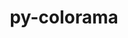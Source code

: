 ---
title: "py-colorama"
layout: cache
categories: [package, v0.20.3]
meta: {"versions": ["0.4.5"], "compilers": ["gcc@=11.1.0"], "oss": ["ubuntu20.04"], "platforms": ["linux"], "targets": ["ppc64le", "x86_64_v3"], "stacks": ["e4s", "e4s-power", "root"], "num_specs": 2, "num_specs_by_stack": {"e4s-power": 1, "root": 2, "e4s": 1}}
spec_details: [{"hash": "f6ncpvdfscgvgderqfl2c2xvyxcf7ysq", "compiler": "gcc@=11.1.0", "versions": ["0.4.5"], "os": "ubuntu20.04", "platform": "linux", "target": "ppc64le", "variants": ["build_system=python_pip"], "stacks": ["e4s-power", "root"], "size": "-", "tarball": "https://binaries.spack.io/v0.20.3/build_cache/linux-ubuntu20.04-ppc64le/gcc-11.1.0/py-colorama-0.4.5/linux-ubuntu20.04-ppc64le-gcc-11.1.0-py-colorama-0.4.5-f6ncpvdfscgvgderqfl2c2xvyxcf7ysq.spack"}, {"hash": "udjog67r2gjqsha6niz756lsxu72zgcn", "compiler": "gcc@=11.1.0", "versions": ["0.4.5"], "os": "ubuntu20.04", "platform": "linux", "target": "x86_64_v3", "variants": ["build_system=python_pip"], "stacks": ["root", "e4s"], "size": "-", "tarball": "https://binaries.spack.io/v0.20.3/build_cache/linux-ubuntu20.04-x86_64_v3/gcc-11.1.0/py-colorama-0.4.5/linux-ubuntu20.04-x86_64_v3-gcc-11.1.0-py-colorama-0.4.5-udjog67r2gjqsha6niz756lsxu72zgcn.spack"}]
---